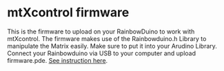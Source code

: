 # mtXcontrol  firmware

This is the firmware to upload on your RainbowDuino to work with mtXcontrol. The firmware makes use of the Rainbowduino.h Library to manipulate the Matrix easily. Make sure to put it into your Arudino Library. Connect your Rainbowduino via USB to your computer and upload firmware.pde.
[See instruction here](http://www.rngtng.com/2009/06/25/rainbowduino-here-it-is-and-how-to-program-it). 